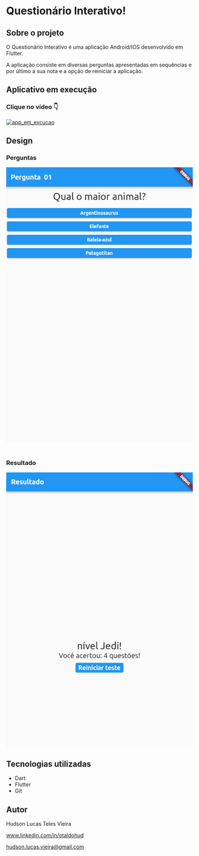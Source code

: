 # Questionário Interativo!

## Sobre o projeto

O Questionário Interativo é uma aplicação Android/IOS desenvolvido em Flutter.

A aplicação consiste em diversas perguntas apresentadas
em sequências e por último a sua nota e a opção de reiniciar a aplicação.

## Aplicativo em execução
### Clique no vídeo 👇
[![app_em_excucao](https://img.youtube.com/vi/56QD-53HFxM/0.jpg)](https://www.youtube.com/watch?v=56QD-53HFxM&ab_channel=HudsonLucas)

## Design
### Perguntas
![design_perguntas](https://github.com/oTalDoHud/flutter-projeto-perguntas/blob/master/assets/pergunta_01.png)
<br><br>
### Resultado
![design_resultado](https://github.com/oTalDoHud/flutter-projeto-perguntas/blob/master/assets/resultado.png)

## Tecnologias utilizadas
- Dart
- Flutter
- Git

## Autor
Hudson Lucas Teles Vieira

www.linkedin.com/in/otaldohud

hudson.lucas.vieira@gmail.com
